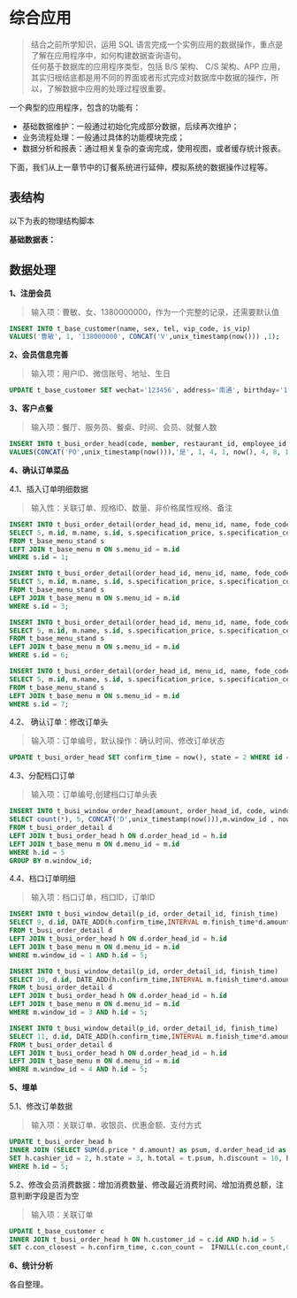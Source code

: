 # 综合应用

> 结合之前所学知识，运用 SQL 语言完成一个实例应用的数据操作，重点是了解在应用程序中，如何构建数据查询语句。  
> 任何基于数据库的应用程序类型，包括 B/S 架构、 C/S 架构、APP 应用，其实归根结底都是用不同的界面或者形式完成对数据库中数据的操作，所以，了解数据中应用的处理过程很重要。

一个典型的应用程序，包含的功能有：

* 基础数据维护：一般通过初始化完成部分数据，后续再次维护；
* 业务流程处理：一般通过具体的功能模块完成；
* 数据分析和报表：通过相关复杂的查询完成，使用视图，或者缓存统计报表。

下面，我们从上一章节中的订餐系统进行延伸，模拟系统的数据操作过程等。

## 表结构

以下为表的物理结构脚本

**基础数据表：**

## 数据处理

**1、注册会员**

> 输入项：曹敏、女、1380000000，作为一个完整的记录，还需要默认值

```sql
INSERT INTO t_base_customer(name, sex, tel, vip_code, is_vip)
VALUES('曹敏', 1, '138000000', CONCAT('V',unix_timestamp(now())) ,1);
```

**2、会员信息完善**

> 输入项：用户ID、微信账号、地址、生日

```sql
UPDATE t_base_customer SET wechat='123456', address='南通', birthday='1995-10-10' WHERE id=4;
```

**3、客户点餐**

> 输入项：餐厅、服务员、餐桌、时间、会员、就餐人数

```sql
INSERT INTO t_busi_order_head(code, member, restaurant_id, employee_id, table_id, enter_time, customer_id, amount, state)
VALUES(CONCAT('PO',unix_timestamp(now())),'是', 1, 4, 1, now(), 4, 8, 1);
```

**4、确认订单菜品**

4.1、插入订单明细数据

> 输入性：关联订单、规格ID、数量、非价格属性规格、备注

```sql
INSERT INTO t_busi_order_detail(order_head_id, menu_id, name, fode_code_id, cost, price, amount, specification, comment)
SELECT 5, m.id, m.name, s.id, s.specification_price, s.specification_cost, 1, '微辣', '少油'
FROM t_base_menu_stand s
LEFT JOIN t_base_menu m ON s.menu_id = m.id
WHERE s.id = 1;

INSERT INTO t_busi_order_detail(order_head_id, menu_id, name, fode_code_id, cost, price, amount, specification, comment)
SELECT 5, m.id, m.name, s.id, s.specification_price, s.specification_cost, 1, '', ''
FROM t_base_menu_stand s
LEFT JOIN t_base_menu m ON s.menu_id = m.id
WHERE s.id = 3;

INSERT INTO t_busi_order_detail(order_head_id, menu_id, name, fode_code_id, cost, price, amount, specification, comment)
SELECT 5, m.id, m.name, s.id, s.specification_price, s.specification_cost, 1, '中辣', '不要香菜'
FROM t_base_menu_stand s
LEFT JOIN t_base_menu m ON s.menu_id = m.id
WHERE s.id = 6;

INSERT INTO t_busi_order_detail(order_head_id, menu_id, name, fode_code_id, cost, price, amount, specification, comment)
SELECT 5, m.id, m.name, s.id, s.specification_price, s.specification_cost, 1, '中辣', '不要香菜'
FROM t_base_menu_stand s
LEFT JOIN t_base_menu m ON s.menu_id = m.id
WHERE s.id = 7;
```

4.2、 确认订单：修改订单头

> 输入项：订单编号，默认操作：确认时间、修改订单状态

```sql
UPDATE t_busi_order_head SET confirm_time = now(), state = 2 WHERE id = 5;
```

4.3、分配档口订单

> 输入项：订单编号,创建档口订单头表

```sql
INSERT INTO t_busi_window_order_head(amount, order_head_id, code, window_id, create_time)
SELECT count(*), 5, CONCAT('D',unix_timestamp(now())),m.window_id , now()
FROM t_busi_order_detail d
LEFT JOIN t_busi_order_head h ON d.order_head_id = h.id
LEFT JOIN t_base_menu m ON d.menu_id = m.id
WHERE h.id = 5
GROUP BY m.window_id;
```

4.4、档口订单明细

> 输入项：档口订单，档口ID，订单ID

```sql
INSERT INTO t_busi_window_detail(p_id, order_detail_id, finish_time)
SELECT 9, d.id, DATE_ADD(h.confirm_time,INTERVAL m.finish_time*d.amount MINUTE)
FROM t_busi_order_detail d 
LEFT JOIN t_busi_order_head h ON d.order_head_id = h.id
LEFT JOIN t_base_menu m ON d.menu_id = m.id
WHERE m.window_id = 1 AND h.id = 5;

INSERT INTO t_busi_window_detail(p_id, order_detail_id, finish_time)
SELECT 10, d.id, DATE_ADD(h.confirm_time,INTERVAL m.finish_time*d.amount MINUTE)
FROM t_busi_order_detail d 
LEFT JOIN t_busi_order_head h ON d.order_head_id = h.id
LEFT JOIN t_base_menu m ON d.menu_id = m.id
WHERE m.window_id = 3 AND h.id = 5;

INSERT INTO t_busi_window_detail(p_id, order_detail_id, finish_time)
SELECT 11, d.id, DATE_ADD(h.confirm_time,INTERVAL m.finish_time*d.amount MINUTE)
FROM t_busi_order_detail d 
LEFT JOIN t_busi_order_head h ON d.order_head_id = h.id
LEFT JOIN t_base_menu m ON d.menu_id = m.id
WHERE m.window_id = 4 AND h.id = 5;
```

**5、埋单**

5.1、修改订单数据

> 输入项：关联订单、收银员、优惠金额、支付方式

```sql
UPDATE t_busi_order_head h
INNER JOIN (SELECT SUM(d.price * d.amount) as psum, d.order_head_id as order_id FROM t_busi_order_detail d GROUP BY d.order_head_id) AS t ON h.id = t.order_id
SET h.cashier_id = 2, h.state = 3, h.total = t.psum, h.discount = 10, h.actual_amount = total - discount, h.check_out_time = now(), pay_type = '现金'
WHERE h.id = 5;
```

5.2、修改会员消费数据：增加消费数量、修改最近消费时间、增加消费总额，注意判断字段是否为空

> 输入项：关联订单

```sql
UPDATE t_base_customer c
INNER JOIN t_busi_order_head h ON h.customer_id = c.id AND h.id = 5
SET c.con_closest = h.confirm_time, c.con_count =  IFNULL(c.con_count,0) + 1, c.con_sum = IFNULL(c.con_sum,0) + h.actual_amount
```

**6、统计分析**

各自整理。

